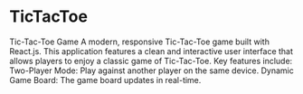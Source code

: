# TicTacToe
Tic-Tac-Toe Game  A modern, responsive Tic-Tac-Toe game built with React.js. This application features a clean and interactive user interface that allows players to enjoy a classic game of Tic-Tac-Toe. Key features include:  Two-Player Mode: Play against another player on the same device. Dynamic Game Board: The game board updates in real-time.
